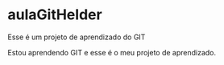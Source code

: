 # aulaGitHelder
Esse é um projeto de aprendizado do GIT

Estou aprendendo GIT e esse é o meu projeto de aprendizado.
